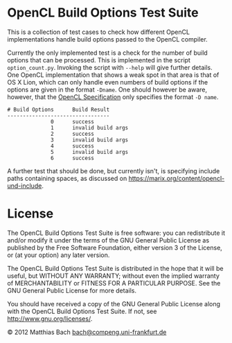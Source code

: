 OpenCL Build Options Test Suite
===============================

This is a collection of test cases to check how different OpenCL implementations handle build options passed to the OpenCL compiler.

Currently the only implemented test is a check for the number of build options that can be processed.
This is implemented in the script `option_count.py`. Invoking the script with `--help` will give further details.
One OpenCL implementation that shows a weak spot in that area is that of OS X Lion, which can only handle even numbers of build options if the options are given in the format `-Dname`.
One should however be aware, however, that the [OpenCL Specification](http://www.khronos.org/registry/cl/) only specifies the format `-D name`.

	# Build Options      Build Result
	---------------------------------
	              0      success
	              1      invalid build args
	              2      success
	              3      invalid build args
	              4      success
	              5      invalid build args
	              6      success

A further test that should be done, but currently isn't, is specifying include paths containing spaces, as discussed on https://marix.org/content/opencl-und-include.

License
=======

The OpenCL Build Options Test Suite is free software: you can redistribute it and/or modify
it under the terms of the GNU General Public License as published by
the Free Software Foundation, either version 3 of the License, or
(at your option) any later version.

The OpenCL Build Options Test Suite is distributed in the hope that it will be useful,
but WITHOUT ANY WARRANTY; without even the implied warranty of
MERCHANTABILITY or FITNESS FOR A PARTICULAR PURPOSE.  See the
GNU General Public License for more details.

You should have received a copy of the GNU General Public License
along with the OpenCL Build Options Test Suite.  If not, see <http://www.gnu.org/licenses/>.

&copy; 2012 Matthias Bach <bach@compeng.uni-frankfurt.de>
